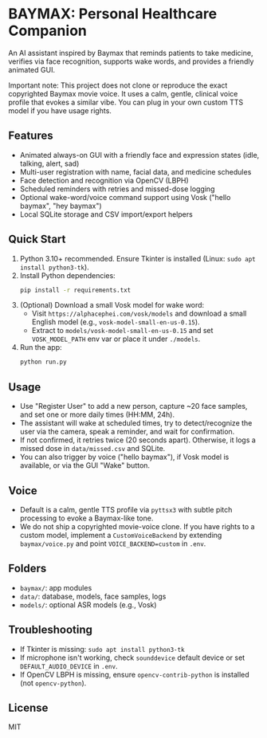 # BAYMAX: Personal Healthcare Companion

An AI assistant inspired by Baymax that reminds patients to take medicine, verifies via face recognition, supports wake words, and provides a friendly animated GUI.

Important note: This project does not clone or reproduce the exact copyrighted Baymax movie voice. It uses a calm, gentle, clinical voice profile that evokes a similar vibe. You can plug in your own custom TTS model if you have usage rights.

## Features
- Animated always-on GUI with a friendly face and expression states (idle, talking, alert, sad)
- Multi-user registration with name, facial data, and medicine schedules
- Face detection and recognition via OpenCV (LBPH)
- Scheduled reminders with retries and missed-dose logging
- Optional wake-word/voice command support using Vosk ("hello baymax", "hey baymax")
- Local SQLite storage and CSV import/export helpers

## Quick Start
1. Python 3.10+ recommended. Ensure Tkinter is installed (Linux: `sudo apt install python3-tk`).
2. Install Python dependencies:
   ```bash
   pip install -r requirements.txt
   ```
3. (Optional) Download a small Vosk model for wake word:
   - Visit `https://alphacephei.com/vosk/models` and download a small English model (e.g., `vosk-model-small-en-us-0.15`).
   - Extract to `models/vosk-model-small-en-us-0.15` and set `VOSK_MODEL_PATH` env var or place it under `./models`.
4. Run the app:
   ```bash
   python run.py
   ```

## Usage
- Use "Register User" to add a new person, capture ~20 face samples, and set one or more daily times (HH:MM, 24h).
- The assistant will wake at scheduled times, try to detect/recognize the user via the camera, speak a reminder, and wait for confirmation.
- If not confirmed, it retries twice (20 seconds apart). Otherwise, it logs a missed dose in `data/missed.csv` and SQLite.
- You can also trigger by voice ("hello baymax"), if Vosk model is available, or via the GUI "Wake" button.

## Voice
- Default is a calm, gentle TTS profile via `pyttsx3` with subtle pitch processing to evoke a Baymax-like tone.
- We do not ship a copyrighted movie-voice clone. If you have rights to a custom model, implement a `CustomVoiceBackend` by extending `baymax/voice.py` and point `VOICE_BACKEND=custom` in `.env`.

## Folders
- `baymax/`: app modules
- `data/`: database, models, face samples, logs
- `models/`: optional ASR models (e.g., Vosk)

## Troubleshooting
- If Tkinter is missing: `sudo apt install python3-tk`
- If microphone isn't working, check `sounddevice` default device or set `DEFAULT_AUDIO_DEVICE` in `.env`.
- If OpenCV LBPH is missing, ensure `opencv-contrib-python` is installed (not `opencv-python`).

## License
MIT